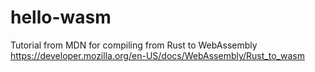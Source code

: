# hello-wasm
Tutorial from MDN for compiling from Rust to WebAssembly
https://developer.mozilla.org/en-US/docs/WebAssembly/Rust_to_wasm

